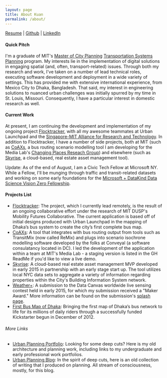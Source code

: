 ```yaml
---
layout: page
title: About Kuan
permalink: /about/
---
```


[Resume](https://dl.dropboxusercontent.com/u/13557332/Update%20Resume.pdf) | [Github](https://github.com/kuanb) | [LinkedIn](https://www.linkedin.com/in/kuanbutts)

#### Quick Pitch

I'm a graduate of MIT's [Master of City Planning](http://dusp.mit.edu/) [Transportation Systems Planning](http://dusp.mit.edu/transportation/program/overview) program. My interests lie in the implementation of digital solutions in engaging spatial (and, often, transport-related) issues. Through both my research and work, I've taken on a number of lead technical roles, executing software development and deployment in a wide variety of settings. This has provided me with extensive international experience, from Mexico City to Dhaka, Bangladesh. That said, my interest in engineering solutions to nuanced urban challenges was initially spurred by my time in St. Louis, Missouri. Consequently, I have a particular interest in domestic research as well.

#### Current Work

At present, I am continuing the development and implementation of my ongoing project [Flocktracker](http://flocktracker.org/), with all my awesome teammates at Urban Launchpad and the [Singapore-MIT Alliance for Research and Technology](http://smart.mit.edu/). In addition to Flocktracker, I have a number of side projects, both at MIT (such as [CoAXs](https://github.com/mitTransportAnalyst/CoAXs), a bus routing scenario modelling tool I am developing for the Media Lab's [Changing Places Reseach Group](https://www.media.mit.edu/research/groups/changing-places)) and elsewhere (such as [Skyrise](http://skyrise.net/), a cloud-based, real estate asset management tool).

Update: As of the end of August, I am a Civic Tech Fellow at Microsoft NY. While a Fellow, I'll be munging through traffic and transit-related datasets and working on some early foundations for the [Microsoft + DataKind Data Science Vision Zero Fellowship](https://blogs.microsoft.com/firehose/2015/08/28/microsoft-partners-with-datakind-vision-zero-to-improve-traffic-safety/).

#### Projects List

* [Flocktracker](http://www.flocktracker.org/): The project, which I currently lead remotely, is the result of an ongoing collaborative effort under the research of MIT DUSP's Mobility Futures Collaborative. The current application is based off of initial designs produced with Urban Launchpad in the mapping of Dhaka’s bus system to create the city’s first complete bus map.
* [CoAXs](https://github.com/mitTransportAnalyst/CoAXs): A tool that integrates with bus routing output from tools such as TransitMix (now called ReMix) and plugs into scenario isochrone modelling software developed by the folks at Conveyal (a software consulatancy located in DC). I led the development of the application  within a team at MIT's Media Lab - a staging version is listed in the GH ReadMe if you'd like to view a live demo.
* [Skyrise](http://skyrise.net/): A cloud-based real estate asset management MVP developed in early 2015 in partnership with an early stage start up. The tool utilizes local NYC data sets to aggregate a variety of information regarding properties within the City's Building Information System network.
* [Weather+](http://kuanbutts.com/dataCanvas/): A submission to the Data Canvas worldwide live sensing contest held in early 2015, for which my submission received a "Maker Award." More information can be found on the submission's [splash page](http://kuanbutts.com/dataCanvas/).
* [First Bus Map of Dhaka](https://www.kickstarter.com/projects/urbanlaunchpad/first-bus-map-of-dhaka): Bringing the first map of Dhaka’s bus network to life for its millions of daily riders through a successfully funded Kickstarter begun in December of 2012.

###### More Links

* [Urban Planning Portfolio](http://cargocollective.com/kuanbutts): Looking for some deep cuts? Here is my old architecture and planning work, including links to my undergraduate and early professional work portfolios.
* [Urban Planning Blog](http://cargocollective.com/kuanbutts): In the spirit of deep cuts, here is an old collection of writing that I produced on planning. All stream of consciousness, mostly, for this blog.
